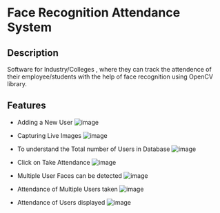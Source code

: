 
# Face Recognition Attendance System 

## Description
Software for Industry/Colleges , where they can track the attendence of their employee/students with the help of face recognition using OpenCV library.

## Features
- Adding a New User
![image]()

-	Capturing Live Images
![image]()


-	To understand the Total number of Users in Database
![image]()

-	Click on Take Attendance 
![image]()

-	Multiple User Faces can be detected
![image]()

-	Attendance of Multiple Users taken
 ![image]()

-	Attendance of Users displayed
 ![image]()

